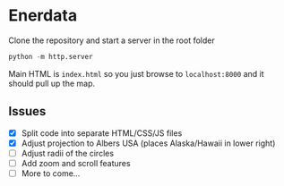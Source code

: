 # Enerdata

Clone the repository and start a server in the root folder
```python
python -m http.server
````

Main HTML is `index.html` so you just browse to `localhost:8000` and it should pull up the map.

## Issues
- [x] Split code into separate HTML/CSS/JS files
- [x] Adjust projection to Albers USA (places Alaska/Hawaii in lower right)
- [ ] Adjust radii of the circles
- [ ] Add zoom and scroll features
- [ ] More to come...